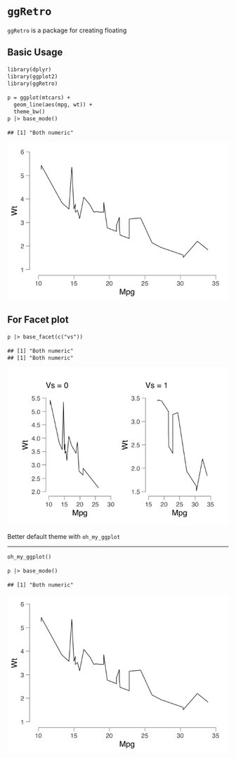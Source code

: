 `ggRetro`
=========

`ggRetro` is a package for creating floating

Basic Usage
-----------

    library(dplyr)
    library(ggplot2)
    library(ggRetro)

    p = ggplot(mtcars) +
      geom_line(aes(mpg, wt)) +
      theme_bw()
    p |> base_mode()

    ## [1] "Both numeric"

![](README_files/figure-markdown_strict/unnamed-chunk-1-1.png)

For Facet plot
--------------

    p |> base_facet(c("vs"))

    ## [1] "Both numeric"
    ## [1] "Both numeric"

![](README_files/figure-markdown_strict/unnamed-chunk-2-1.png)

Better default theme with `oh_my_ggplot`

------------------------------------------------------------------------

    oh_my_ggplot()

    p |> base_mode()

    ## [1] "Both numeric"

![](README_files/figure-markdown_strict/unnamed-chunk-3-1.png)
